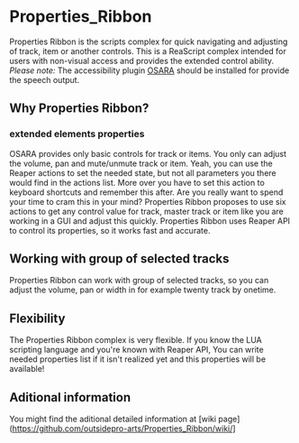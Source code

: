 # Properties_Ribbon
Properties Ribbon is the scripts complex for quick navigating and adjusting of track, item or another controls. This is a ReaScript complex intended for users with non-visual access and provides the extended control ability.
*Please note:* The accessibility plugin [OSARA](https://osara.reaperaccessibility.com/) should be installed for provide the speech output.
## Why Properties Ribbon? ##
### extended elements properties ###
OSARA provides only basic controls for track or items. You only can adjust the volume, pan and mute/unmute track or item. Yeah, you can use the Reaper actions to set the needed state, but not all parameters you there would find in the actions list. More over you have to set this action to keyboard shortcuts and remember this after. Are you really want to spend your time to cram this in your mind?
Properties Ribbon proposes to use six actions to get any control value for track, master track or item like you are working in a GUI and adjust this quickly. Properties Ribbon uses Reaper API to control its properties, so it works fast and accurate.
## Working with group of selected tracks ##
Properties Ribbon can work with group of selected tracks, so you can adjust the volume, pan or width in for example twenty  track by onetime.
## Flexibility ##
The Properties Ribbon complex is very flexible. If you know the LUA scripting language and you're known with Reaper API, You can write needed properties list if it isn't realized yet and this properties will be available!
## Aditional information ##
You might find the aditional detailed information at [wiki page](https://github.com/outsidepro-arts/Properties_Ribbon/wiki/]
